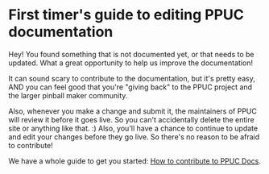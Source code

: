 # First timer's guide to editing PPUC documentation

Hey! You found something that is not documented yet, or that needs to be
updated. What a great opportunity to help us improve the documentation!

It can sound scary to contribute to the documentation, but it's pretty easy,
AND you can feel good that you're "giving back" to the PPUC project and the
larger pinball maker community.

Also, whenever you make a change and submit it, the maintainers of PPUC
will review it before it goes live. So you can't accidentally delete the
entire site or anything like that. :) Also, you'll have a chance to
continue to update and edit your changes before they go live. So there's
no reason to be afraid to contribute!

We have a whole guide to get you started: [How to contribute to PPUC Docs](help_docs.md).
